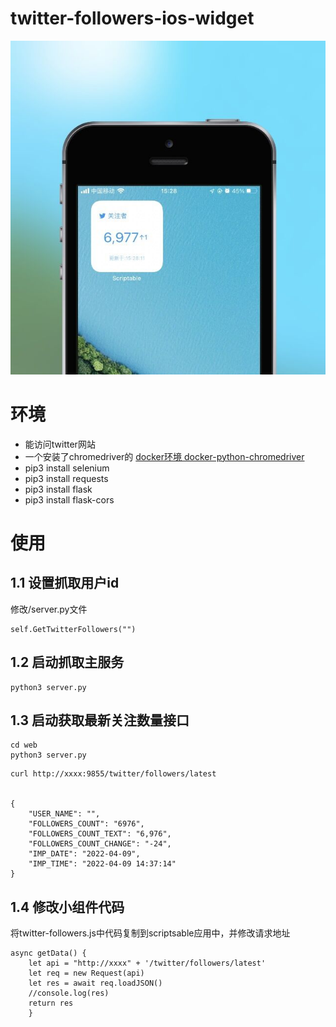 # twitter-followers-ios-widget

![example](./Images/QQ图片20220409153253.jpg)

# 环境

- 能访问twitter网站
- 一个安装了chromedriver的
    [docker环境 docker-python-chromedriver](https://github.com/kmmiles/docker-python-chromedriver)
- pip3 install selenium
- pip3 install requests
- pip3 install flask
- pip3 install flask-cors

# 使用

## 1.1 设置抓取用户id
修改/server.py文件
```
self.GetTwitterFollowers("")
```

## 1.2 启动抓取主服务
```
python3 server.py
```

## 1.3 启动获取最新关注数量接口
```
cd web
python3 server.py
```

~~~
curl http://xxxx:9855/twitter/followers/latest


{
    "USER_NAME": "", 
    "FOLLOWERS_COUNT": "6976", 
    "FOLLOWERS_COUNT_TEXT": "6,976", 
    "FOLLOWERS_COUNT_CHANGE": "-24", 
    "IMP_DATE": "2022-04-09", 
    "IMP_TIME": "2022-04-09 14:37:14"
}
~~~

## 1.4 修改小组件代码
将twitter-followers.js中代码复制到scriptsable应用中，并修改请求地址

~~~
async getData() {
    let api = "http://xxxx" + '/twitter/followers/latest'
    let req = new Request(api)
    let res = await req.loadJSON()
    //console.log(res)
    return res
    }
~~~